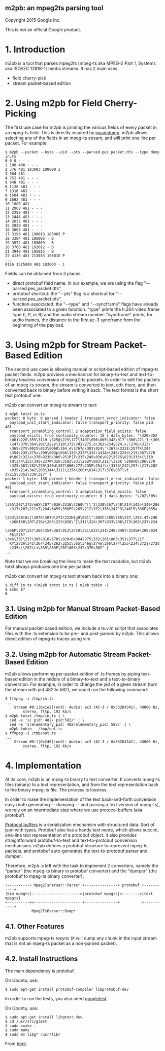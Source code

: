 m2pb: an mpeg2ts parsing tool
-----------------------------

Copyright 2015 Google Inc.

This is not an official Google product.


# 1. Introduction

m2pb is a tool that parses mpeg2ts (mpeg-ts aka MPEG-2 Part 1, Systems
aka ISO/IEC 13818-1) media streams. It has 2 main uses:

* field cherry-pick
* stream packet-based edition


# 2. Using m2pb for Field Cherry-Picking

The first use case for m2pb is printing the various fields of every
packet in an mpeg-ts field. This is directly inspired by
[ipsumdump](http://www.read.seas.harvard.edu/~kohler/ipsumdump/).
m2pb allows selecting any of the fields in an mpeg-ts stream, and will
print one line per packet. For example:


```
$ m2pb --packet --byte --pid --pts --parsed.pes_packet.dts --type dump in.ts
0 0 0 - - -
1 188 480 - - -
2 376 481 183003 180000 I
3 564 481 - - -
4 752 481 - - -
5 940 481 - - -
6 1128 481 - - -
7 1316 481 - - -
8 1504 481 - - -
9 1692 481 - - -
10 1880 481 - - -
11 2068 481 - - -
12 2256 481 - - -
13 2444 481 - - -
14 2632 481 - - -
15 2820 481 - - -
16 3008 481 - - -
17 3196 481 198018 183003 P
18 3384 481 186006 - B
19 3572 481 189009 - B
20 3760 481 192012 - B
21 3948 481 195015 - B
22 4136 481 213033 198018 P
...
8116 1525808 482 183003 - 1
```

Fields can be obtained from 3 places:

* direct protobuf field name. In our example, we are using
  the flag "--parsed.pes_packet.dts",
* protobuf shortcut: the "--pts" flag is a shortcut for
  "--parsed.pes_packet.pts",
* function-associated: the "--type" and "--syncframe" flags have already
  been associated to a given function. "type" prints the h.264 video frame
  type (I, P, or B) and the audio stream number. "syncframe" prints, for
  audio frames, the distance to the first ac-3 syncframe from the
  beginning of the payload.


# 3. Using m2pb for Stream Packet-Based Edition

The second use case is allowing manual or script-based edition of
mpeg-ts packet fields. m2pb provides a mechanism for binary-to-text
and text-to-binary lossless conversion of mpeg2-ts packets. In order to edit
the packets of an mpeg-ts stream, the stream is converted to text,
edit there, and then converted back to binary before writing it back.
The text format is the short text protobuf one.

m2pb can convert an mpeg-ts stream to text:

```
$ m2pb totxt in.ts
packet: 0 byte: 0 parsed { header { transport_error_indicator: false
  payload_unit_start_indicator: false transport_priority: false pid: 481
  transport_scrambling_control: 2 adaptation_field_exists: false
  payload_exists: true continuity_counter: 15 } data_bytes: "\320\352
  \001\220\355\311H \325@\225\177\340I\006\005\342\017`\300\221;I~\366
  \247\370\364\201\222y\310\372\302\275.o\362\254\324,x;\376u\313\'
  \365\375\0025\013\0068\364_m\2767p\301\024\'\367a\312$\257fK\244
  \354\235\275=\300\003p\036\335\233P\334\341Ao\246\223o\215\367\370
  #\002\322s\370\023b\300\251P[T\235\240\036\022\332S\023\333+{\310
  {Q\344\255\345\237W\326\3502\231\262V\003\211]\326K \200nO\306\270
  \325\301\262\220\340d\307\006\272\235P\254f\\\3353\242\257r\217\202
  \035\214\342\203\344\3111\225K\200r\014\317\376\037l\t 3\215\335I\336\327" }
packet: 1 byte: 188 parsed { header { transport_error_indicator: false
  payload_unit_start_indicator: false transport_priority: false pid: 481
  transport_scrambling_control: 2 adaptation_field_exists: false
  payload_exists: true continuity_counter: 0 } data_bytes: "\202\305i
  \355\207\373/m6X\207^\036\2336\2260U^[\'3\330\267\340\214\342>\340\206
  \317\207\221v7\264\3459\350PS\265\212\372\376\247^3\246l5\306E\035a
  \234\326tWz|\307X\307U\271\222H1g9\031\"\302C\305\255\237,\254.4f\240
  \266IX0\207\220z\203\223\026\"}\311\324\307\033\206\373\363\233\224
  \306P\207\257\365\354\362\013\271O\351\022\231\240\340t\3145#\206\024
  Pk\275?\346\337\337\305\010\370S\020<D\004\275\332\201\003\351\377\217
  KY\272A\341\367\245\262\325I\365\346q\274w\306\274\255\234\372j\272d
  \235\\\262\t<\335\263F\207\003\232\376\302" }
...
```

Note that we are breaking the lines to make the text readable, but
m2pb totxt always produces one line per packet.


m2pb can convert an mpeg-ts text stream back into a binary one:

```
$ diff in.ts <(m2pb totxt in.ts | m2pb tobin -)
$ echo $?
0
```

## 3.1. Using m2pb for Manual Stream Packet-Based Edition

For manual packet-based edition, we include a ts.vim script that
associates files with the .ts extension to be pre- and post-parsed
by m2pb. This allows direct edition of mpeg-ts traces using vim.


## 3.2. Using m2pb for Automatic Stream Packet-Based Edition

m2pb allows performing per-packet edition of .ts frames by piping
text-based edition in the middle of a binary-to-text and a
text-to-binary conversion. For example, in order to change the pid of
a given stream (turn the stream with pid 482 to 582), we could run
the following command:

```
$ ffmpeg -i /tmp/in.ts
...
    Stream #0:1[0x1e2](und): Audio: ac3 (AC-3 / 0x332D4341), 48000 Hz,
        stereo, fltp, 192 kb/s
$ m2pb totxt /tmp/in.ts | \
  sed -e 's/ pid: 482/ pid:582/' | \
  sed -e 's/elementary_pid: 482/elementary_pid: 582/' | \
  m2pb tobin - /tmp/out.ts
$ ffmpeg -i /tmp/out.ts
...
    Stream #0:1[0x246](und): Audio: ac3 (AC-3 / 0x332D4341), 48000 Hz,
        stereo, fltp, 192 kb/s
```

# 4. Implementation

At its core, m2pb is an mpeg-ts binary to text converter. It converts
mpeg-ts files (binary) to a text representation, and from the text
representation back to the binary mpeg-ts file. The process is lossless.

In order to make the implementation of the text back-and-forth conversion
easy (both generating -- dumping -- and parsing a text version of
mpeg-ts), we rely on an intermediate step where we use protocol buffers
(aka protobuf).

[Protocol buffers](https://developers.google.com/protocol-buffers/) is
a serialization mechanism with structured data. Sort of json with
types. Protobuf also has a handy text mode, which allows succint,
one-line text representation of a protobuf object. It also provides
straightforward protobuf-to-text and text-to-protobuf conversion
mechanisms. m2pb defines a protobuf structure to represent mpeg-ts
packets, and protobuf auto-generates the text-to-protobuf parser
and dumper.

Therefore, m2pb is left with the task to implement 2 converters,
namely the "parser" (the mpeg-ts binary to protobuf converter) and
the "dumper" (the protobuf to mpeg-ts binary converter).


    +----------+ Mpeg2TsParser::Parse* +---------------+ protobuf +-----------+
    |bin mpegts|---------------------->|protobuf mpegts|<-------->|text mpegts|
    +----------+<--------------------- +---------------+          +-----------+
                Mpeg2TsParser::Dump*


## 4.1. Other Features

m2pb supports mpeg-ts resync (it will dump any chunk in the input stream
that is not an mpeg-ts packet as a non-parsed packet).



## 4.2. Install Instructions

The main dependency is protobuf.

On Ubuntu, use:

```
$ sudo apt-get install protobuf-compiler libprotobuf-dev
```

In order to run the tests, you also need
[googletest](https://github.com/google/googletest).

On Ubuntu, use:

```
$ sudo apt-get install libgtest-dev
$ cd /usr/src/gtest
$ sudo cmake .
$ sudo make
$ sudo mv libg* /usr/lib/
```

From [here](http://askubuntu.com/questions/145887/why-no-library-files-installed-for-google-test).

